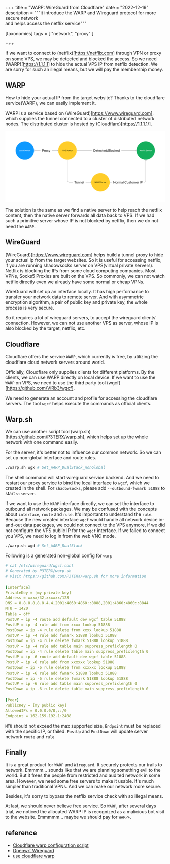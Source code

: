 +++
title = "WARP: WireGuard from Cloudflare"
date = "2022-12-19"
description = """it introduce the WARP and Wireguard protocol for more secure network\
and helps access the netflix service"""

[taxonomies]
tags = [ "network", "proxy" ]

+++

If we want to connect to (netflix)[https://netflix.com] through VPN or proxy on some VPS, we may be detected and blocked the access. So we need (WARP)[https://1.1.1.1] to hide the actual VPS IP from netflix detection. We are sorry for such an illegal means, but we will pay the membership money.


## WARP

How to hide your actual IP from the target website? Thanks to the cloudflare service(WARP), we can easily implement it. 

WARP is a service based on (WireGuard)[https://www.wireguard.com], which supplies the tunnel connected to a cluster of distributed network nodes. The distributed cluster is hosted by (Cloudflare)[https://1.1.1.1/]. 

![network-flow](/imgs/WARP.png)

The solution is the same as we find a native server to help reach the netflix content, then the native server forwards all data back to VPS. If we had such a primitive server whose IP is not blocked by netflix, then we do not need the `WARP`.

## WireGuard

(WireGuard)[https://www.wireguard.com] helps build a tunnel proxy to hide your actual ip from the target websites. So it is useful for accessing netflix, if you are running shadowsocks server on VPS(virtual private servers). Netflix is blocking the IPs from some cloud computing companies. Most VPNs, Socks5 Proxies are built on the VPS. So commonly, we can not watch netflix directly even we already have some normal or cheap VPNs. 

WireGuard will set up an interface locally. It has high performance to transfer your network data to remote server. And with asymmetric encryption algorithm, a pair of public key and private key, the whole process is very secure. 

So it requires a lot of wireguard servers, to accept the wireguard clients' connection. However, we can not use another VPS as server, whose IP is also blocked by the target, netflix, etc.


## Cloudflare

Cloudflare offers the service `WARP`, which currently is free, by utilizing the cloudflare cloud network servers around world. 

Officially, Cloudflare only supplies clients for different platforms. By the clients, we can use WARP directly on local device. If we want to use the `WARP` on VPS, we need to use the third party tool (wgcf)[https://github.com/ViRb3/wgcf]. 

We need to generate an account and profile for accessing the cloudflare servers. The tool `wgcf` helps execute the commands as official clients.

## Warp.sh

We can use another script tool (warp.sh)[https://github.com/P3TERX/warp.sh], which helps set up the whole network with one command easily. 

For the server, it's better not to influence our common network. So we can set up non-global interface and route rules. 

```bash
./warp.sh wgx # Set_WARP_DualStack_nonGlobal
```

The shell command will start wireguard service backend. And we need to restart our proxy service to bind the local interface to `wgcf`, which we created in the shell. For `shadowsocks`, please add `--outbound-fwmark 51888` to start `ssserver`.

if we want to use the `WARP` interface directly, we can set the interface to outbound all network packages. We may be confused with the concepts about `interface`, `route` and `rule`. It's important to understand the `rule`. Because the new created interface `wgcf` would handle all network device in-and-out data packages, we could not connect to the VPS anymore, if we did not configure the VPS public IP for the `wgcf` interface. If we failed to connect you VPS, we need to log in from the web VNC mode. 

```bash
./warp.sh wgd # Set_WARP_DualStack
```

Following is a generated non-global config for `warp`

```yaml
# cat /etc/wireguard/wgcf.conf 
# Generated by P3TERX/warp.sh
# Visit https://github.com/P3TERX/warp.sh for more information

[Interface]
PrivateKey = [my private key]
Address = xxxx/32,xxxxxx/128
DNS = 8.8.8.8,8.8.4.4,2001:4860:4860::8888,2001:4860:4860::8844
MTU = 1420
Table = off
PostUP = ip -4 route add default dev wgcf table 51888
PostUP = ip -4 rule add from xxxx lookup 51888
PostDown = ip -4 rule delete from xxxx lookup 51888
PostUP = ip -4 rule add fwmark 51888 lookup 51888
PostDown = ip -4 rule delete fwmark 51888 lookup 51888
PostUP = ip -4 rule add table main suppress_prefixlength 0
PostDown = ip -4 rule delete table main suppress_prefixlength 0
PostUP = ip -6 route add default dev wgcf table 51888
PostUP = ip -6 rule add from xxxxxx lookup 51888
PostDown = ip -6 rule delete from xxxxxx lookup 51888
PostUP = ip -6 rule add fwmark 51888 lookup 51888
PostDown = ip -6 rule delete fwmark 51888 lookup 51888
PostUP = ip -6 rule add table main suppress_prefixlength 0
PostDown = ip -6 rule delete table main suppress_prefixlength 0

[Peer]
PublicKey = [my public key]
AllowedIPs = 0.0.0.0/0,::/0
Endpoint = 162.159.192.1:2408
```

`MTU` should not exceed the max supported size, `Endpoint` must be replaced with the specific IP, or failed. `PostUp` and `PostDown` will update server network `route` and `rule`

## Finally

It is a great product for `WARP` and `Wireguard`. It securely protects our trails to network. Emmmm... sounds like that we are planning something evil to the world. But it frees the people from restricted and audited network in some area. However, we need some free servers to make it usable. It's much simpler than traditional VPNs. And we can make our network more secure. 

Besides, it's sorry to bypass the netflix service check with so illegal means.

At last, we should never believe free service. So `WARP`, after several days trial, we noticed the allocated WARP IP is recognized as a malicious bot visit to the website. Emmmmm... maybe we should pay for `WARP+`.

## reference

- [Cloudflare warp configuration script](https://p3terx.com/archives/cloudflare-warp-configuration-script.html)
- [Openwrt Wireguard](https://openwrt.org/docs/guide-user/services/vpn/wireguard/start)
- [use cloudflare warp](https://p3terx.com/archives/use-cloudflare-warp-to-add-extra-ipv4-or-ipv6-network-support-to-vps-servers-for-free.html)


